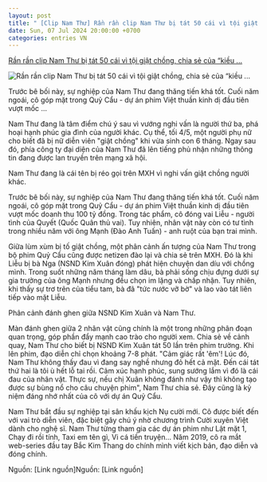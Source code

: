 ```yaml
---
layout: post
title: " [Clip Nam Thư] Rần rần clip Nam Thư bị tát 50 cái vì tội giật chồng, chia sẻ của “kiều ..."
date: Sun, 07 Jul 2024 20:00:00 +0700
categories: entries VN
---
```

[Rần rần clip Nam Thư bị tát 50 cái vì tội giật chồng, chia sẻ của “kiều ...](https://www.24h.com.vn/giai-tri/ran-ran-clip-nam-thu-bi-tat-50-cai-vi-toi-giat-chong-chia-se-cua-kieu-nu-lang-hai-moi-la-dieu-bat-ngo-c731a1583629.html)

![Rần rần clip Nam Thư bị tát 50 cái vì tội giật chồng, chia sẻ của “kiều ...](https://cdn.24h.com.vn/upload/3-2024/images/2024-07-07/1720344225-813-thumbnail-width1200height628-watermark.jpg)

Trước bê bối này, sự nghiệp của Nam Thư đang thăng tiến khá tốt. Cuối năm ngoái, cô góp mặt trong Quỷ Cẩu - dự án phim Việt thuần kinh dị đầu tiên vượt mốc ...

Nam Thư đang là tâm điểm chú ý sau vì vướng nghi vấn là người thứ ba, phá hoại hạnh phúc gia đình của người khác. Cụ thể, tối 4/5, một người phụ nữ cho biết đã bị nữ diễn viên "giật chồng" khi vừa sinh con 6 tháng. Ngay sau đó, phía công ty đại diện của Nam Thư đã lên tiếng phủ nhận những thông tin đang được lan truyền trên mạng xã hội.

Nam Thư đang là cái tên bị réo gọi trên MXH vì nghi vấn giật chồng người khác.

Trước bê bối này, sự nghiệp của Nam Thư đang thăng tiến khá tốt. Cuối năm ngoái, cô góp mặt trong Quỷ Cẩu - dự án phim Việt thuần kinh dị đầu tiên vượt mốc doanh thu 100 tỷ đồng. Trong tác phẩm, cô đóng vai Liễu - người tình của Quyết (Quốc Quân thủ vai). Tuy nhiên, nhân vật này còn có tư tình trong nhiều năm với ông Mạnh (Đào Anh Tuấn) - anh ruột của bạn trai mình.

Giữa lùm xùm bị tố giật chồng, một phân cảnh ấn tượng của Nam Thư trong bộ phim Quỷ Cẩu cũng được netizen đào lại và chia sẻ trên MXH. Đó là khi Liễu bị bà Nga (NSND Kim Xuân đóng) phát hiện chuyện dan díu với chồng mình. Trong suốt những năm tháng làm dâu, bà phải sống chịu đựng dưới sự gia trưởng của ông Mạnh nhưng đều chọn im lặng và chấp nhận. Tuy nhiên, khi thấy sự trơ trẽn của tiểu tam, bà đã "tức nước vỡ bờ" và lao vào tát liên tiếp vào mặt Liễu.

Phân cảnh đánh ghen giữa NSND Kim Xuân và Nam Thư.

Màn đánh ghen giữa 2 nhân vật cũng chính là một trong những phân đoạn quan trọng, góp phần đẩy mạnh cao trào cho người xem. Chia sẻ về cảnh quay, Nam Thư cho biết bị NSND Kim Xuân tát 50 lần trên phim trường. Khi lên phim, đạo diễn chỉ chọn khoảng 7-8 phát. "Cảm giác rất 'êm'! Lúc đó, Nam Thư không thấy đau vì đang say nghề nhưng đỏ hết cả mặt. Đến cái tát thứ hai là tôi ù hết lỗ tai rồi. Cảm xúc hạnh phúc, sung sướng lắm vì đó là cái đau của nhân vật. Thực sự, nếu chị Xuân không đánh như vậy thì không tạo được sự bùng nổ cho câu chuyện phim", Nam Thư chia sẻ. Đây cũng là kỷ niệm đáng nhớ nhất của cô với dự án Quỷ Cẩu.

Nam Thư bắt đầu sự nghiệp tại sân khấu kịch Nụ cười mới. Cô được biết đến với vai trò diễn viên, đặc biệt gây chú ý nhờ chương trình Cười xuyên Việt dành cho nghệ sĩ. Nam Thư từng tham gia các dự án phim như Lật mặt 1, Chạy đi rồi tính, Taxi em tên gì, Vi cá tiền truyện… Năm 2019, cô ra mắt web-series đầu tay Bắc Kim Thang do chính mình viết kịch bản, đạo diễn và đóng chính.

Nguồn: [Link nguồn]Nguồn: [Link nguồn]

